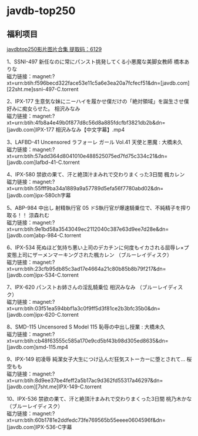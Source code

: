 # javdb-top250
## 福利项目
[javdbtop250影片图片合集 提取码：6129](https://pan.baidu.com/s/1cZ6VqnHx0lik7G6ytQ9C_Q)

1、SSNI-497 新任なのに常にパンスト挑発してくる小悪魔な美脚女教師 橋本ありな  
磁力链接：magnet:?xt=urn:btih:f596becd322face53e11c5a6e3ea20a7fcfecf51&dn=[javdb.com][22sht.me]ssni-497-C.torrent

2、IPX-177 生意気な妹にニーハイを履かせ僕だけの「絶対領域」を誕生させ僕好みに痴女らせた。 相沢みなみ  
磁力链接：magnet:?xt=urn:btih:4fb8a4e49b0f877d8c56d8a885fdcfbf3821db2b&dn=[javdb.com]IPX-177 相沢みなみ【中文字幕】.mp4

3、LAFBD-41 Uncensored ラフォーレ ガール Vol.41 天使と悪魔 : 大橋未久   
磁力链接：magnet:?xt=urn:btih:57add364d8041010e488525075ed7fd75c334c21&dn=[javdb.com]lafbd-41-C.torrent

4、IPX-580 禁欲の果て、汗と絶頂汁まみれで交わりまくった3日間 楓カレン  
磁力链接：magnet:?xt=urn:btih:55fff9ba34a1889a9a57789d5efa56f7780abd02&dn=[javdb.com]ipx-580ch字幕

5、ABP-984 中出し 射精執行官 05 ドS執行官が爆速騎乗位で、不純精子を搾り取る！！ 涼森れむ  
磁力链接：magnet:?xt=urn:btih:9e1bd58a3543049ec2112040c387e63d9ee7d28e&dn=[javdb.com]abp-984-C.torrent

6、IPX-534 死ぬほど気持ち悪い上司のデカチンに何度もイカされる屈辱レ×プ 変態上司にザーメンマーキングされた楓カレン （ブルーレイディスク）  
磁力链接：magnet:?xt=urn:btih:23cfb95db85c3ad17e4664a21c80b85b8b79f217&dn=[javdb.com]ipx-534-C.torrent

7、IPX-620 パンストお姉さんの淫乱騎乗位 相沢みなみ （ブルーレイディスク）  
磁力链接：magnet:?xt=urn:btih:03f51ea594bbf1a3c0f9ff5d3f81ce2b3bfc35b0&dn=[javdb.com]ipx-620-C.torrent

8、SMD-115 Uncensored S Model 115 恥辱の中出し授業 : 大橋未久   
磁力链接：magnet:?xt=urn:btih:cb48f63555c585a170e9cd5bf43b98d305ed8635&dn=[javdb.com]smd-115.mp4

9、IPX-149 初凌辱 純潔女子大生につけ込んだ狂気ストーカーに堕とされて… 桜空もも  
磁力链接：magnet:?xt=urn:btih:8d9ee37be4feff2a5b17ac9d362fd55317a46297&dn=[javdb.com][7sht.me]IPX-149-C.torrent

10、IPX-536 禁欲の果て、汗と絶頂汁まみれで交わりまくった3日間 桃乃木かな （ブルーレイディスク）  
磁力链接：magnet:?xt=urn:btih:60b1781e2ddfedc73fe769565b55eeee0604596f&dn=[javdb.com]IPX-536-C字幕

